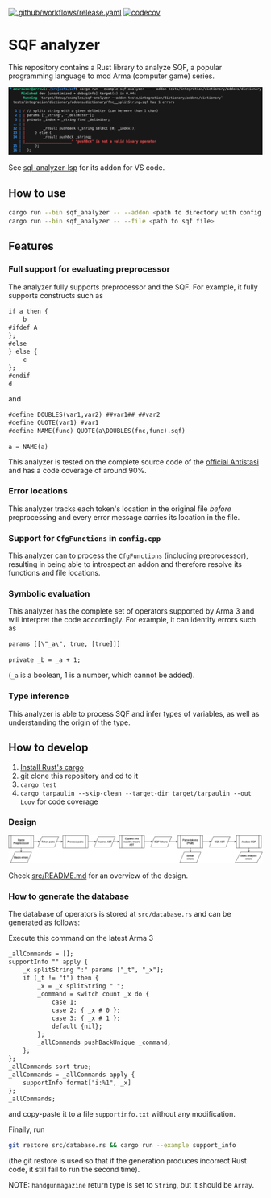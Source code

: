[![.github/workflows/release.yaml](https://github.com/sqf-analyzer/sqf-analyzer/actions/workflows/release.yaml/badge.svg)](https://github.com/sqf-analyzer/sqf-analyzer/actions/workflows/release.yaml)
[![codecov](https://codecov.io/github/sqf-analyzer/sqf-analyzer/graph/badge.svg?token=EJV4KH41Z2)](https://codecov.io/github/sqf-analyzer/sqf-analyzer)

# SQF analyzer

This repository contains a Rust library to analyze SQF, a popular programming language to
mod Arma (computer game) series.

![Example of usage](./content/screencapture.png)

See [sql-analyzer-lsp](https://github.com/sqf-analyzer/sql-analyzer-lsp) for its addon for VS code.

## How to use

```bash
cargo run --bin sqf_analyzer -- --addon <path to directory with config.cpp>
cargo run --bin sqf_analyzer -- --file <path to sqf file>
```

## Features

### Full support for evaluating preprocessor

The analyzer fully supports preprocessor and the SQF. For example, it fully supports constructs such
as

```sqf
if a then {
    b
#ifdef A
};
#else
} else {
    c
};
#endif
d
```

and

```sqf
#define DOUBLES(var1,var2) ##var1##_##var2
#define QUOTE(var1) #var1
#define NAME(func) QUOTE(a\DOUBLES(fnc,func).sqf)

a = NAME(a)
```

This analyzer is tested on the complete source code of the
[official Antistasi](https://github.com/official-antistasi-community/A3-Antistasi) and has a code coverage of around 90%.

### Error locations

This analyzer tracks each token's location in the original file _before_ preprocessing and every
error message carries its location in the file.

### Support for `CfgFunctions` in `config.cpp`

This analyzer can to process the `CfgFunctions` (including preprocessor), resulting
in being able to introspect an addon and therefore resolve its functions and file locations.

### Symbolic evaluation

This analyzer has the complete set of operators supported by Arma 3 and will interpret the code
accordingly. For example, it can identify errors such as

```sqf
params [[\"_a\", true, [true]]]

private _b = _a + 1;
```

(`_a` is a boolean, 1 is a number, which cannot be added).

### Type inference

This analyzer is able to process SQF and infer types of variables,
as well as understanding the origin of the type.

## How to develop

1. [Install Rust's cargo](https://doc.rust-lang.org/cargo/getting-started/installation.html)
2. git clone this repository and cd to it
3. `cargo test`
4. `cargo tarpaulin --skip-clean --target-dir target/tarpaulin --out Lcov` for code coverage

### Design

![](./content/sqf_analyzer.drawio.png)

Check [src/README.md](./src/README.md) for an overview of the design.

### How to generate the database

The database of operators is stored at `src/database.rs` and can be generated as follows:

Execute this command on the latest Arma 3

```sqf
_allCommands = [];
supportInfo "" apply {
	_x splitString ":" params ["_t", "_x"];
	if (_t != "t") then {
		_x = _x splitString " ";
		_command = switch count _x do {
			case 1;
			case 2: { _x # 0 };
			case 3: { _x # 1 };
			default {nil};
		};
		_allCommands pushBackUnique _command;
	};
};
_allCommands sort true;
_allCommands = _allCommands apply {
	supportInfo format["i:%1", _x]
};
_allCommands;
```

and copy-paste it to a file `supportinfo.txt` without any modification.

Finally, run

```bash
git restore src/database.rs && cargo run --example support_info
```

(the git restore is used so that if the generation produces incorrect Rust code, it still fail to run the second time).

NOTE: `handgunmagazine` return type is set to `String`, but it should be `Array`.
